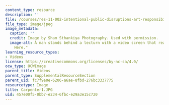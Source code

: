 ```yaml
---
content_type: resource
description: ''
file: /courses/res-11-002-intentional-public-disruptions-art-responsibility-and-pedagogy-fall-2017/457e00f50bb7e2346fbce29a3e15c720_Carpenter1.JPG
file_type: image/jpeg
image_metadata:
  caption: ''
  credit: Image by Sham Sthankiya Photography. Used with permission.
  image-alt: A man stands behind a lecturn with a video screen that reads "Something
    Here."
learning_resource_types:
- Videos
license: https://creativecommons.org/licenses/by-nc-sa/4.0/
ocw_type: OCWImage
parent_title: Videos
parent_type: SupplementalResourceSection
parent_uid: fc7f9e0e-6206-a6ae-8fbd-276bc3337775
resourcetype: Image
title: Carpenter1.JPG
uid: 457e00f5-0bb7-e234-6fbc-e29a3e15c720
---
```

